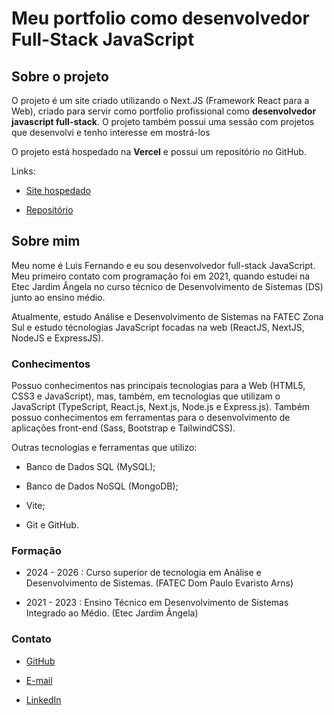 # Meu portfolio como desenvolvedor Full-Stack JavaScript

## Sobre o projeto

O projeto é um site criado utilizando o Next.JS (Framework React para a Web), criado para servir como portfolio profissional como **desenvolvedor javascript full-stack**. O projeto também possui uma sessão com projetos que desenvolvi e tenho interesse em mostrá-los

O projeto está hospedado na **Vercel** e possui um repositório no GitHub.

Links:

- [Site hospedado](https://dev-luis-fernando.vercel.app/)

- [Repositório](https://github.com/luisfernandoalima/nextjs-portfolio)

## Sobre mim

Meu nome é Luis Fernando e eu sou desenvolvedor full-stack JavaScript. Meu primeiro contato com programação foi em 2021, quando estudei na Etec Jardim Ângela no curso técnico de Desenvolvimento de Sistemas (DS) junto ao ensino médio.

Atualmente, estudo Análise e Desenvolvimento de Sistemas na FATEC Zona Sul e estudo técnologias JavaScript focadas na web (ReactJS, NextJS, NodeJS e ExpressJS).

### Conhecimentos

Possuo conhecimentos nas principais tecnologias para a Web (HTML5, CSS3 e JavaScript), mas, também, em tecnologias que utilizam o JavaScript (TypeScript, React.js, Next.js, Node.js e Express.js). Também possuo conhecimentos em ferramentas para o desenvolvimento de aplicações front-end (Sass, Bootstrap e TailwindCSS).

Outras tecnologias e ferramentas que utilizo:

- Banco de Dados SQL (MySQL);

- Banco de Dados NoSQL (MongoDB);

- Vite;

- Git e GitHub.

### Formação

- 2024 - 2026 : Curso superior de tecnologia em Análise e Desenvolvimento de Sistemas. (FATEC Dom Paulo Evaristo Arns)

- 2021 - 2023 : Ensino Técnico em Desenvolvimento de Sistemas Integrado ao Médio. (Etec Jardim Ângela)

### Contato

- [GitHub](https://github.com/luisfernandoalima)

- [E-mail](mailto:luisfernando.lima2005@gmail.com)

- [LinkedIn](https://www.linkedin.com/in/luis-fernando-a-43aaa2230/)
